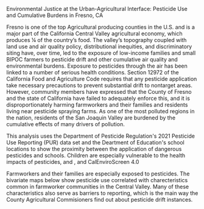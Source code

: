 Environmental Justice at the Urban-Agricultural Interface: Pesticide Use and Cumulative Burdens in Fresno, CA

Fresno is one of the top Agricultural producing counties in the U.S. and is a major part of the California Central Valley agricultural economy, which produces ¼ of the country’s food. The valley’s topography coupled with land use and air quality policy, distributional inequities, and discriminatory siting have, over time, led to the exposure of low-income families and small BIPOC farmers to pesticide drift and other cumulative air quality and environmental burdens. 
Exposure to pesticides through the air has been linked to a number of serious health conditions. Section 12972 of the California Food and Agriculture Code requires that any pesticide application take necessary precautions to prevent substantial drift to nontarget areas. However, community members have expressed that the County of Fresno and the state of California have failed to adequately enforce this, and it is disproportionately harming farmworkers and their families and residents living near pesticide spraying farms. As one of the most polluted regions in the nation, residents of the San Joaquin Valley are burdened by the cumulative effects of many drivers of pollution. 



This analysis uses the Department of Pesticide Regulation's  2021 Pesticide Use Reporting (PUR) data set and the Deartment of Education's school locations to show the proximity between the application of dangerous pesticides and schools. Children are especially vulnerable to the health impacts of pesticides, and , and CalEnviroScreen 4.0

Farmworkers and their families are especially exposed to pesticides. The bivariate maps below show pesticide use correlated with charecteristics common in farmworker communities in the Central Valley. Many of these characteristics also serve as barriers to reporting, which is the main way the County Agricultural Commisioners find out about pesticide drift instances. 
